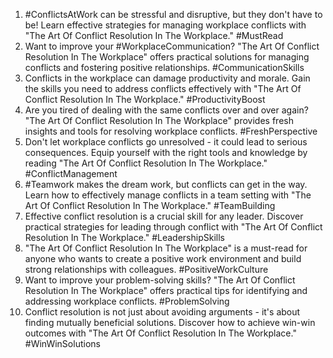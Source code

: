 1. #ConflictsAtWork can be stressful and disruptive, but they don't have to be! Learn effective strategies for managing workplace conflicts with "The Art Of Conflict Resolution In The Workplace." #MustRead
2. Want to improve your #WorkplaceCommunication? "The Art Of Conflict Resolution In The Workplace" offers practical solutions for managing conflicts and fostering positive relationships. #CommunicationSkills
3. Conflicts in the workplace can damage productivity and morale. Gain the skills you need to address conflicts effectively with "The Art Of Conflict Resolution In The Workplace." #ProductivityBoost
4. Are you tired of dealing with the same conflicts over and over again? "The Art Of Conflict Resolution In The Workplace" provides fresh insights and tools for resolving workplace conflicts. #FreshPerspective
5. Don't let workplace conflicts go unresolved - it could lead to serious consequences. Equip yourself with the right tools and knowledge by reading "The Art Of Conflict Resolution In The Workplace." #ConflictManagement
6. #Teamwork makes the dream work, but conflicts can get in the way. Learn how to effectively manage conflicts in a team setting with "The Art Of Conflict Resolution In The Workplace." #TeamBuilding
7. Effective conflict resolution is a crucial skill for any leader. Discover practical strategies for leading through conflict with "The Art Of Conflict Resolution In The Workplace." #LeadershipSkills
8. "The Art Of Conflict Resolution In The Workplace" is a must-read for anyone who wants to create a positive work environment and build strong relationships with colleagues. #PositiveWorkCulture
9. Want to improve your problem-solving skills? "The Art Of Conflict Resolution In The Workplace" offers practical tips for identifying and addressing workplace conflicts. #ProblemSolving
10. Conflict resolution is not just about avoiding arguments - it's about finding mutually beneficial solutions. Discover how to achieve win-win outcomes with "The Art Of Conflict Resolution In The Workplace." #WinWinSolutions
